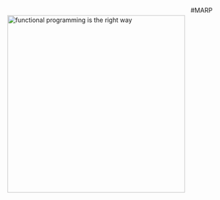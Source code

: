 #MARP
<img 
  src="https://id.wikipedia.org/wiki/Berkas:M101_hires_STScI-PRC2006-10a.jpg" 
  alt="functional programming is the right way"
  style="margin-top:20px;margin-right:13px"
  align="left" 
  height="400px"
/>